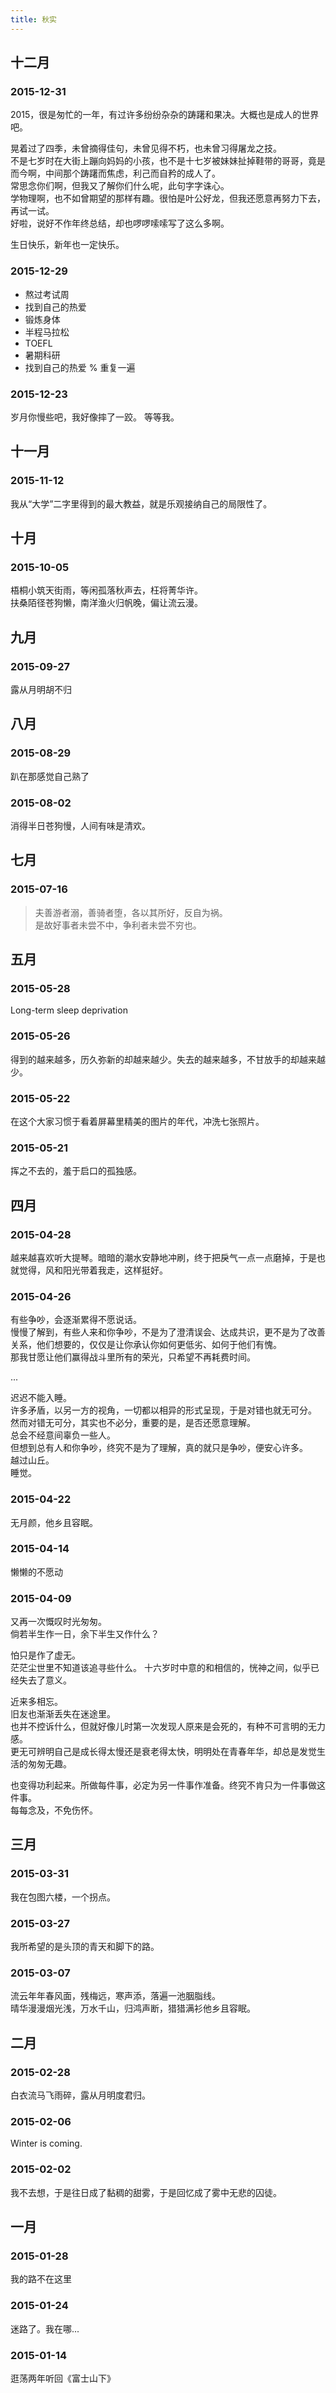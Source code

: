 ```yaml
---
title: 秋实
---
```


## 十二月

### 2015-12-31

2015，很是匆忙的一年，有过许多纷纷杂杂的踌躇和果决。大概也是成人的世界吧。

晃着过了四季，未曾摘得佳句，未曾见得不朽，也未曾习得屠龙之技。  
不是七岁时在大街上蹦向妈妈的小孩，也不是十七岁被妹妹扯掉鞋带的哥哥，竟是而今啊，中间那个踌躇而焦虑，利己而自矜的成人了。  
常思念你们啊，但我又了解你们什么呢，此句字字诛心。  
学物理啊，也不如曾期望的那样有趣。很怕是叶公好龙，但我还愿意再努力下去，再试一试。  
好啦，说好不作年终总结，却也啰啰嗦嗦写了这么多啊。

生日快乐，新年也一定快乐。

### 2015-12-29

- 熬过考试周
- 找到自己的热爱
- 锻炼身体
- 半程马拉松
- TOEFL
- 暑期科研
- 找到自己的热爱 % 重复一遍

### 2015-12-23

岁月你慢些吧，我好像摔了一跤。
等等我。

## 十一月

### 2015-11-12

我从“大学”二字里得到的最大教益，就是乐观接纳自己的局限性了。

## 十月

### 2015-10-05

梧桐小筑天街雨，等闲孤落秋声去，枉将菁华许。  
扶桑陌径苍狗懒，南洋渔火归帆晚，偏让流云漫。

## 九月

### 2015-09-27

露从月明胡不归

## 八月

### 2015-08-29

趴在那感觉自己熟了

### 2015-08-02

消得半日苍狗慢，人间有味是清欢。

## 七月

### 2015-07-16

> 夫善游者溺，善骑者堕，各以其所好，反自为祸。  
> 是故好事者未尝不中，争利者未尝不穷也。

## 五月

### 2015-05-28

Long-term sleep deprivation

### 2015-05-26

得到的越来越多，历久弥新的却越来越少。失去的越来越多，不甘放手的却越来越少。

### 2015-05-22

在这个大家习惯于看着屏幕里精美的图片的年代，冲洗七张照片。

### 2015-05-21

挥之不去的，羞于启口的孤独感。

## 四月

### 2015-04-28

越来越喜欢听大提琴。暗暗的潮水安静地冲刷，终于把戾气一点一点磨掉，于是也就觉得，风和阳光带着我走，这样挺好。

### 2015-04-26

有些争吵，会逐渐累得不愿说话。  
慢慢了解到，有些人来和你争吵，不是为了澄清误会、达成共识，更不是为了改善关系，他们想要的，仅仅是让你承认你如何更低劣、如何于他们有愧。  
那我甘愿让他们赢得战斗里所有的荣光，只希望不再耗费时间。

...

迟迟不能入睡。  
许多矛盾，以另一方的视角，一切都以相异的形式呈现，于是对错也就无可分。  
然而对错无可分，其实也不必分，重要的是，是否还愿意理解。  
总会不经意间辜负一些人。  
但想到总有人和你争吵，终究不是为了理解，真的就只是争吵，便安心许多。  
越过山丘。  
睡觉。

### 2015-04-22

无月颜，他乡且容眠。

### 2015-04-14

懒懒的不愿动

### 2015-04-09

又再一次慨叹时光匆匆。  
倘若半生作一日，余下半生又作什么？

怕只是作了虚无。  
茫茫尘世里不知道该追寻些什么。
十六岁时中意的和相信的，恍神之间，似乎已经失去了意义。

近来多相忘。  
旧友也渐渐丢失在迷途里。  
也并不控诉什么，但就好像儿时第一次发现人原来是会死的，有种不可言明的无力感。  
更无可辨明自己是成长得太慢还是衰老得太快，明明处在青春年华，却总是发觉生活的匆匆无趣。

也变得功利起来。所做每件事，必定为另一件事作准备。终究不肯只为一件事做这件事。  
每每念及，不免伤怀。

## 三月

### 2015-03-31

我在包图六楼，一个拐点。

### 2015-03-27

我所希望的是头顶的青天和脚下的路。

### 2015-03-07

流云年年春风面，残梅远，寒声添，落遍一池胭脂线。  
晴华漫漫烟光浅，万水千山，归鸿声断，猎猎满衫他乡且容眠。

## 二月

### 2015-02-28

白衣流马飞雨碎，露从月明度君归。

### 2015-02-06

Winter is coming.

### 2015-02-02

我不去想，于是往日成了黏稠的甜雾，于是回忆成了雾中无悲的囚徒。

## 一月

### 2015-01-28

我的路不在这里

### 2015-01-24

迷路了。我在哪...

### 2015-01-14

逛荡两年听回《富士山下》
